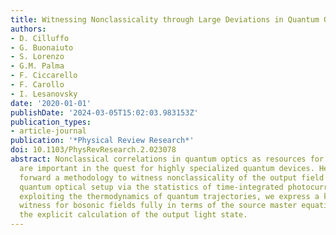 ```yaml
---
title: Witnessing Nonclassicality through Large Deviations in Quantum Optics
authors:
- D. Cilluffo
- G. Buonaiuto
- S. Lorenzo
- G.M. Palma
- F. Ciccarello
- F. Carollo
- I. Lesanovsky
date: '2020-01-01'
publishDate: '2024-03-05T15:02:03.983153Z'
publication_types:
- article-journal
publication: '*Physical Review Research*'
doi: 10.1103/PhysRevResearch.2.023078
abstract: Nonclassical correlations in quantum optics as resources for quantum computation
  are important in the quest for highly specialized quantum devices. Here, we put
  forward a methodology to witness nonclassicality of the output field from a generic
  quantum optical setup via the statistics of time-integrated photocurrents. Specifically,
  exploiting the thermodynamics of quantum trajectories, we express a known nonclassicality
  witness for bosonic fields fully in terms of the source master equation, thus bypassing
  the explicit calculation of the output light state.
---
```

